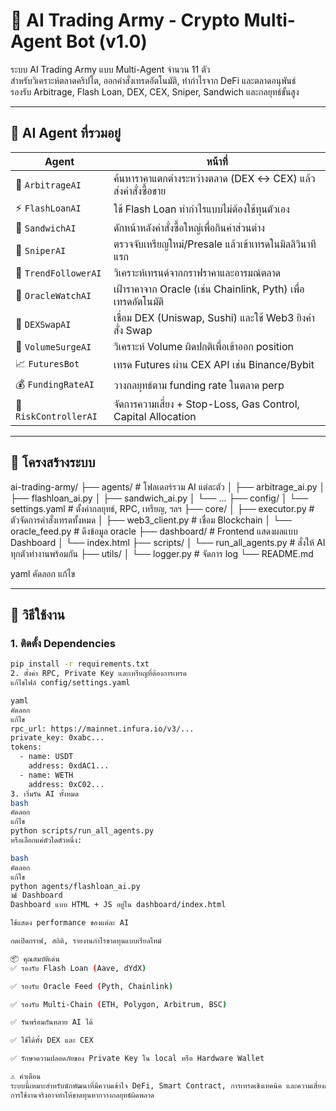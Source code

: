 # 🤖 AI Trading Army - Crypto Multi-Agent Bot (v1.0)

ระบบ AI Trading Army แบบ Multi-Agent จำนวน 11 ตัว  
สำหรับวิเคราะห์ตลาดคริปโต, ออกคำสั่งเทรดอัตโนมัติ, ทำกำไรจาก DeFi และตลาดอนุพันธ์  
รองรับ Arbitrage, Flash Loan, DEX, CEX, Sniper, Sandwich และกลยุทธ์ขั้นสูง

---

## 🧠 AI Agent ที่รวมอยู่

| Agent | หน้าที่ |
|-------|--------|
| 🧠 `ArbitrageAI` | ค้นหาราคาแตกต่างระหว่างตลาด (DEX ↔ CEX) แล้วส่งคำสั่งซื้อขาย |
| ⚡ `FlashLoanAI` | ใช้ Flash Loan ทำกำไรแบบไม่ต้องใช้ทุนตัวเอง |
| 🦈 `SandwichAI` | ดักหน้าหลังคำสั่งซื้อใหญ่เพื่อกินค่าส่วนต่าง |
| 🎯 `SniperAI` | ตรวจจับเหรียญใหม่/Presale แล้วเข้าเทรดในมิลลิวินาทีแรก |
| 🧭 `TrendFollowerAI` | วิเคราะห์เทรนด์จากกราฟราคาและอารมณ์ตลาด |
| 🔮 `OracleWatchAI` | เฝ้าราคาจาก Oracle (เช่น Chainlink, Pyth) เพื่อเทรดอัตโนมัติ |
| 🔁 `DEXSwapAI` | เชื่อม DEX (Uniswap, Sushi) และใช้ Web3 ยิงคำสั่ง Swap |
| 🧬 `VolumeSurgeAI` | วิเคราะห์ Volume ผิดปกติเพื่อเข้าออก position |
| 📈 `FuturesBot` | เทรด Futures ผ่าน CEX API เช่น Binance/Bybit |
| 💰 `FundingRateAI` | วางกลยุทธ์ตาม funding rate ในตลาด perp |
| 🧯 `RiskControllerAI` | จัดการความเสี่ยง + Stop-Loss, Gas Control, Capital Allocation |

---

## 🧩 โครงสร้างระบบ

ai-trading-army/
├── agents/ # โฟลเดอร์รวม AI แต่ละตัว
│ ├── arbitrage_ai.py
│ ├── flashloan_ai.py
│ ├── sandwich_ai.py
│ └── ...
├── config/
│ └── settings.yaml # ตั้งค่ากลยุทธ์, RPC, เหรียญ, ฯลฯ
├── core/
│ ├── executor.py # ตัวจัดการคำสั่งเทรดทั้งหมด
│ ├── web3_client.py # เชื่อม Blockchain
│ └── oracle_feed.py # ดึงข้อมูล oracle
├── dashboard/ # Frontend แสดงผลแบบ Dashboard
│ └── index.html
├── scripts/
│ └── run_all_agents.py # สั่งให้ AI ทุกตัวทำงานพร้อมกัน
├── utils/
│ └── logger.py # จัดการ log
└── README.md

yaml
คัดลอก
แก้ไข

---

## 🚀 วิธีใช้งาน

### 1. ติดตั้ง Dependencies

```bash
pip install -r requirements.txt
2. ตั้งค่า RPC, Private Key และเหรียญที่ต้องการเทรด
แก้ไขไฟล์ config/settings.yaml

yaml
คัดลอก
แก้ไข
rpc_url: https://mainnet.infura.io/v3/...
private_key: 0xabc...
tokens:
  - name: USDT
    address: 0xdAC1...
  - name: WETH
    address: 0xC02...
3. เริ่มรัน AI ทั้งหมด
bash
คัดลอก
แก้ไข
python scripts/run_all_agents.py
หรือเลือกแค่ตัวใดตัวหนึ่ง:

bash
คัดลอก
แก้ไข
python agents/flashloan_ai.py
📊 Dashboard
Dashboard แบบ HTML + JS อยู่ใน dashboard/index.html

ใช้แสดง performance ของแต่ละ AI

กดเปิดกราฟ, สถิติ, รายงานกำไรขาดทุนแบบเรียลไทม์

📦 คุณสมบัติเด่น
✅ รองรับ Flash Loan (Aave, dYdX)

✅ รองรับ Oracle Feed (Pyth, Chainlink)

✅ รองรับ Multi-Chain (ETH, Polygon, Arbitrum, BSC)

✅ รันพร้อมกันหลาย AI ได้

✅ ใช้ได้ทั้ง DEX และ CEX

✅ รักษาความปลอดภัยของ Private Key ใน local หรือ Hardware Wallet

⚠️ คำเตือน
ระบบนี้เหมาะสำหรับนักพัฒนาที่มีความเข้าใจ DeFi, Smart Contract, การเทรดเชิงเทคนิค และความเสี่ยงสูงของ Flash Loan
การใช้งานจริงอาจทำให้ขาดทุนหากวางกลยุทธ์ผิดพลาด
